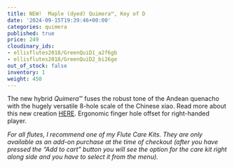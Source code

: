 ```yaml
---
title: NEW!  Maple (dyed) Quimera™, Key of D
date: '2024-09-15T19:39:46+00:00'
categories: quimera
published: true
price: 249
cloudinary_ids:
- ellisflutes2018/GreenQuiD1_a2f6gb
- ellisflutes2018/GreenQuiD2_bi26ge
out_of_stock: false
inventory: 1
weight: 450
---
```


The new hybrid  *Quimera*™ fuses the robust tone of the Andean quenacho with the hugely versatile 8-hole scale of the Chinese xiao.  Read more about this new creation [HERE](https://www.ellisflutes.com/world-flutes/quimera).   Ergonomic finger hole offset for right-handed player.

*For all flutes, I recommend one of my Flute Care Kits. They are only available as an add-on purchase at the time of checkout (after you have pressed the “Add to cart” button you will see the option for the care kit right along side and you have to select it from the menu).*
